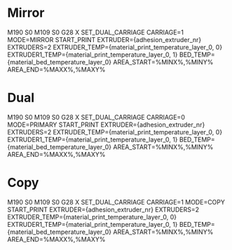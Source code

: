 # Mirror

M190 S0
M109 S0
G28 X
SET_DUAL_CARRIAGE CARRIAGE=1 MODE=MIRROR
START_PRINT EXTRUDER={adhesion_extruder_nr} EXTRUDERS=2 EXTRUDER_TEMP={material_print_temperature_layer_0, 0} EXTRUDER1_TEMP={material_print_temperature_layer_0, 1} BED_TEMP={material_bed_temperature_layer_0} AREA_START=%MINX%,%MINY% AREA_END=%MAXX%,%MAXY%

# Dual

M190 S0
M109 S0
G28 X
SET_DUAL_CARRIAGE CARRIAGE=0 MODE=PRIMARY
START_PRINT EXTRUDER={adhesion_extruder_nr} EXTRUDERS=2 EXTRUDER_TEMP={material_print_temperature_layer_0, 0} EXTRUDER1_TEMP={material_print_temperature_layer_0, 1} BED_TEMP={material_bed_temperature_layer_0} AREA_START=%MINX%,%MINY% AREA_END=%MAXX%,%MAXY%

# Copy

M190 S0
M109 S0
G28 X
SET_DUAL_CARRIAGE CARRIAGE=1 MODE=COPY
START_PRINT EXTRUDER={adhesion_extruder_nr} EXTRUDERS=2 EXTRUDER_TEMP={material_print_temperature_layer_0, 0} EXTRUDER1_TEMP={material_print_temperature_layer_0, 1} BED_TEMP={material_bed_temperature_layer_0} AREA_START=%MINX%,%MINY% AREA_END=%MAXX%,%MAXY%